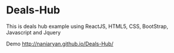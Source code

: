 # Deals-Hub
This is deals hub example using ReactJS, HTML5, CSS, BootStrap, Javascript and Jquery 

Demo <a href='http://naniaryan.github.io/Deals-Hub/'> http://naniaryan.github.io/Deals-Hub/ </a>

